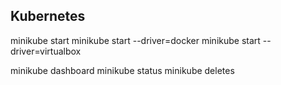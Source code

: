 ## Kubernetes

minikube start
    <!-- if you want to use driver other than default which is docker-->
    minikube start --driver=docker 
    minikube start --driver=virtualbox

minikube dashboard
minikube status
minikube deletes


